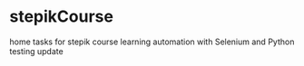 # stepikCourse
home tasks for stepik course
learning automation with Selenium and Python
testing update